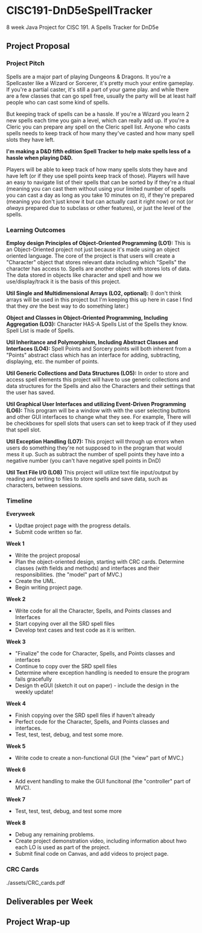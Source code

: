 # CISC191-DnD5eSpellTracker
8 week Java Project for CISC 191. A Spells Tracker for DnD5e

## Project Proposal

### Project Pitch
Spells are a major part of playing Dungeons & Dragons. It you're a Spellcaster like a Wizard or Sorcerer, it's pretty much your entire gameplay. If you're a partial caster, it's still a part of your game play. and while there are a few classes that can go spell free, usually the party will be at least half people who can cast some kind of spells.

But keeping track of spells can be a hassle. If you're a Wizard you learn 2 new spells each time you gain a level, which can really add up. If you're a Cleric you can prepare any spell on the Cleric spell list. Anyone who casts spells needs to keep track of how many they've casted and how many spell slots they have left.

__I'm making a D&D fifth edition Spell Tracker to help make spells less of a hassle when playing D&D.__

Players will be able to keep track of how many spells slots they have and have left (or if they use spell points keep track of those). Players will have an easy to navigate list of their spells that can be sorted by if they're a ritual (meaning you can cast them without using your limited number of spells you can cast a day as long as you take 10 minutes on it), if they're prepared (meaning you don't just know it but can actually cast it right now) or not (or *always* prepared due to subclass or other features), or just the level of the spells. 

### Learning Outcomes

__Employ design Principles of Object-Oriented Programming (LO1):__
This is an Object-Oriented project not just because it's made using an object oriented language. The core of the project is that users will create a "Character" object that stores relevant data including which "Spells" the character has access to. Spells are another object with stores lots of data. The data stored in objects like character and spell and how we use/display/track it is the basis of this project. 

__Util Single and Multidimensional Arrays (LO2, optional):__
(I don't think arrays will be used in this project but I'm keeping this up here in case I find that they *are* the best way to do something later.)

__Object and Classes in Object-Oriented Programming, Including Aggregation (LO3):__
Character HAS-A Spells List of the Spells they know.
Spell List is made of Spells.

__Util Inheritance and Polymorphism, Including Abstract Classes and Interfaces (LO4):__
Spell Points and Sorcery points will both inherent from a "Points" abstract class which has an interface for adding, subtracting, displaying, etc. the number of points.

__Util Generic Collections and Data Structures (LO5):__
In order to store and access spell elements this project will have to use generic collections and data structures for the Spells and also the Characters and their settings that the user has saved.

__Util Graphical User Interfaces and utilizing Event-Driven Programming (LO6):__
This program will be a window with with the user selecting buttons and other GUI interfaces to change what they see. For example, There will be checkboxes for spell slots that users can set to keep track of if they used that spell slot.

__Util Exception Handling (LO7):__
This project will through up errors when users do something they're not supposed to in the program that would mess it up. Such as subtract the number of spell points they have into a negative number (you can't have negative spell points in DnD)

__Util Text File I/O (LO8)__
This project will utilize text file input/output by reading and writing to files to store spells and save data, such as characters, between sessions.

### Timeline
__Everyweek__
 - Updtae project page with the progress details.
 - Submit code written so far.

__Week 1__
 - Write the project proposal
 - Plan the object-oriented design, starting with CRC cards. Determine classes (with fields and methods) and interfaces and their responsibilities. (the "model" part of MVC.)
 - Create the UML.
 - Begin writing project page.

__Week 2__
 - Write code for all the Character, Spells, and Points classes and Interfaces
 - Start copying over all the SRD spell files
 - Develop text cases and test code as it is written.

__Week 3__
 - "Finalize" the code for Character, Spells, and Points classes and interfaces
 - Continue to copy over the SRD spell files
 - Determine where exception handling is needed to ensure the program fails gracefully
 - Design th eGUI (sketch it out on paper) - include the design in the weekly update!

__Week 4__
 - Finish copying over the SRD spell files if haven't already
 - Perfect code for the Character, Spells, and Points classes and interfaces.
 - Test, test, test, debug, and test some more.

__Week 5__
 - Write code to create a non-functional GUI (the "view" part of MVC.)

__Week 6__
 - Add event handling to make the GUI funcitonal (the "controller" part of MVC).

__Week 7__
 - Test, test, test, debug, and test some more

__Week 8__
 - Debug any remaining problems.
 - Create project demonstration video, including information about hwo each LO is used as part of the project.
 - Submit final code on Canvas, and add videos to project page.

### CRC Cards
./assets/CRC_cards.pdf

## Deliverables per Week

## Project Wrap-up

